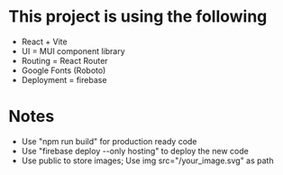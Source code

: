 # This project is using the following

- React + Vite
- UI = MUI component library
- Routing = React Router
- Google Fonts (Roboto)
- Deployment = firebase

# Notes

- Use "npm run build" for production ready code
- Use "firebase deploy --only hosting" to deploy the new code
- Use public to store images; Use img src="/your_image.svg" as path

